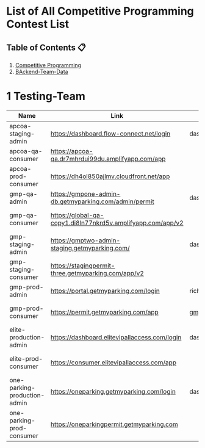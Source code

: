 # List of All Competitive Programming Contest List

## Table of Contents :clipboard:
1.  [Competitive Programming](#1-Testing-Team)
2.  [BAckend-Team-Data](#2-Backend-Team-Data)

# 1 Testing-Team

Name |Link | login-id| login-pass | card details
--- | --- | --- | --- | -----------
apcoa-staging-admin | https://dashboard.flow-connect.net/login | dashboard_user | Gmp1234! | 
apcoa-qa-consumer | https://apcoa-qa.dr7mhrdui99du.amplifyapp.com/app | | | Card 
apcoa-prod-consumer | https://dh4ol850ajlmv.cloudfront.net/app | | | Cardno-4111111111111111 exp date-any
gmp-qa-admin|https://gmpone-admin-db.getmyparking.com/admin/permit | dashboard_user | dashboard_user | 
gmp-qa-consumer|https://global-qa-copy1.di8ln77nkrd5v.amplifyapp.com/app/v2 | | |  Card no-4111111111111111 exp date-any
gmp-staging-admin|https://gmptwo-admin-staging.getmyparking.com/ | dashboard_user | dashboard_user | 
gmp-staging-consumer|https://stagingpermit-three.getmyparking.com/app/v2 | | |  Card no-4111111111111111 exp date-any
gmp-prod-admin | https://portal.getmyparking.com/login | richa/sudeshna  | GMPgmp@02
gmp-prod-consumer | https://permit.getmyparking.com/app |gmp.prod.testing@yopmail.com | testing| Card no-4111111111111111 exp date-any
elite-production-admin|https://dashboard.elitevipallaccess.com/login |dashboard_user |02tvzzD6p25n@ |
elite-prod-consumer | https://consumer.elitevipallaccess.com/app | | | Card no-4111111111111111 exp date-any
one-parking-production-admin|https://oneparking.getmyparking.com/login |dashboard_user |GMP@1234 |
one-parking-prod-consumer | https://oneparkingpermit.getmyparking.com | | | 
